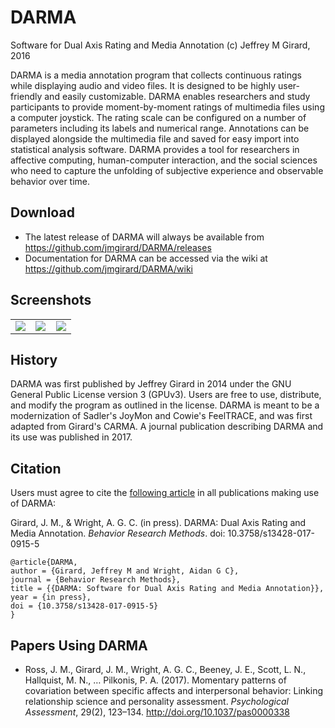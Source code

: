 # DARMA
Software for Dual Axis Rating and Media Annotation
(c) Jeffrey M Girard, 2016

DARMA is a media annotation program that collects continuous ratings while displaying audio and video files. It is designed to be highly user-friendly and easily customizable. DARMA enables researchers and study participants to provide moment-by-moment ratings of multimedia files using a computer joystick. The rating scale can be configured on a number of parameters including its labels and numerical range. Annotations can be displayed alongside the multimedia file and saved for easy import into statistical analysis software. DARMA provides a tool for researchers in affective computing, human-computer interaction, and the social sciences who need to capture the unfolding of subjective experience and observable behavior over time.

## Download
* The latest release of DARMA will always be available from <https://github.com/jmgirard/DARMA/releases>
* Documentation for DARMA can be accessed via the wiki at <https://github.com/jmgirard/DARMA/wiki>

## Screenshots
<table width="100%">
<tr>
<td width="33%"><a href="http://i.imgur.com/dVpLZFr.png"><img src="http://i.imgur.com/dVpLZFr.png" /></a></td>
<td width="33%"><a href="http://i.imgur.com/PTq6Ncz.png"><img src="http://i.imgur.com/PTq6Ncz.png" /></a></td>
<td width="33%"><a href="http://i.imgur.com/nG4Yu3O.png"><img src="http://i.imgur.com/nG4Yu3O.png" /></a></td>
</tr>
</table>

## History
DARMA was first published by Jeffrey Girard in 2014 under the GNU General Public License version 3 (GPUv3). Users are free to use, distribute, and modify the program as outlined in the license. DARMA is meant to be a modernization of Sadler's JoyMon and Cowie's FeelTRACE, and was first adapted from Girard's CARMA. A journal publication describing DARMA and its use was published in 2017.

## Citation
Users must agree to cite the [following article](https://osf.io/xhmu6/) in all publications making use of DARMA:

Girard, J. M., & Wright, A. G. C. (in press). DARMA: Dual Axis Rating and Media Annotation. *Behavior Research Methods*. doi: 10.3758/s13428-017-0915-5

```
@article{DARMA,
author = {Girard, Jeffrey M and Wright, Aidan G C},
journal = {Behavior Research Methods},
title = {{DARMA: Software for Dual Axis Rating and Media Annotation}},
year = {in press},
doi = {10.3758/s13428-017-0915-5}
}
```

## Papers Using DARMA
* Ross, J. M., Girard, J. M., Wright, A. G. C., Beeney, J. E., Scott, L. N., Hallquist, M. N., … Pilkonis, P. A. (2017). Momentary patterns of covariation between specific affects and interpersonal behavior: Linking relationship science and personality assessment. *Psychological Assessment*, 29(2), 123–134. <http://doi.org/10.1037/pas0000338>
